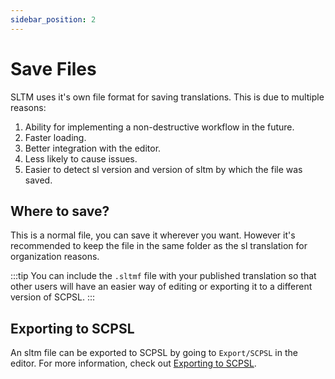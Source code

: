```yaml
---
sidebar_position: 2
---
```


# Save Files

SLTM uses it's own file format for saving translations. This is due to multiple reasons:
1. Ability for implementing a non-destructive workflow in the future.
2. Faster loading.
3. Better integration with the editor.
4. Less likely to cause issues.
5. Easier to detect sl version and version of sltm by which the file was saved.

## Where to save?

This is a normal file, you can save it wherever you want. However it's recommended to keep the file in the same folder as the sl translation for organization reasons.

:::tip
You can include the `.sltmf` file with your published translation so that other users will have an easier way of editing or exporting it to a different version of SCPSL.
:::

## Exporting to SCPSL

An sltm file can be exported to SCPSL by going to `Export/SCPSL` in the editor. For more information, check out [Exporting to SCPSL](/manual/exporting/scpsl).